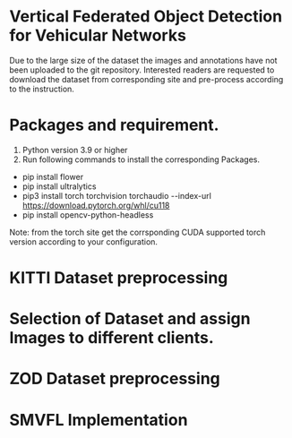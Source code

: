 # Vertical Federated Object Detection for Vehicular Networks
Due to the large size of the dataset the images and annotations have not been uploaded to the git repository. Interested readers are requested to download the dataset from corresponding site and pre-process according to the instruction.
# Packages and requirement.
1. Python version 3.9 or higher
2. Run following commands to install the corresponding Packages.
   
- pip install flower
- pip install ultralytics
- pip3 install torch torchvision torchaudio --index-url https://download.pytorch.org/whl/cu118
- pip install opencv-python-headless

Note: from the torch site get the corrsponding CUDA supported torch version according to your configuration.

# KITTI Dataset preprocessing
# Selection of Dataset and assign Images to different clients.
# ZOD Dataset preprocessing
# SMVFL Implementation
